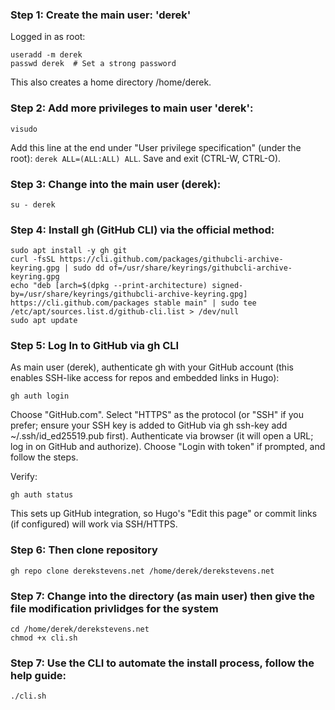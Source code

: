 ### Step 1: Create the main user: 'derek'
Logged in as root:
```
useradd -m derek
passwd derek  # Set a strong password
```
This also creates a home directory /home/derek.

### Step 2: Add more privileges to main user 'derek':
```
visudo
```
Add this line at the end under "User privilege specification" (under the root): `derek ALL=(ALL:ALL) ALL`. Save and exit (CTRL-W, CTRL-O).

### Step 3: Change into the main user (derek):
```
su - derek
```

### Step 4: Install gh (GitHub CLI) via the official method:
```
sudo apt install -y gh git
curl -fsSL https://cli.github.com/packages/githubcli-archive-keyring.gpg | sudo dd of=/usr/share/keyrings/githubcli-archive-keyring.gpg
echo "deb [arch=$(dpkg --print-architecture) signed-by=/usr/share/keyrings/githubcli-archive-keyring.gpg] https://cli.github.com/packages stable main" | sudo tee /etc/apt/sources.list.d/github-cli.list > /dev/null
sudo apt update
```

### Step 5: Log In to GitHub via gh CLI
As main user (derek), authenticate gh with your GitHub account (this enables SSH-like access for repos and embedded links in Hugo):
```
gh auth login
```
Choose "GitHub.com".
Select "HTTPS" as the protocol (or "SSH" if you prefer; ensure your SSH key is added to GitHub via gh ssh-key add ~/.ssh/id_ed25519.pub first).
Authenticate via browser (it will open a URL; log in on GitHub and authorize).
Choose "Login with token" if prompted, and follow the steps.

Verify:
```
gh auth status
```
This sets up GitHub integration, so Hugo's "Edit this page" or commit links (if configured) will work via SSH/HTTPS.

### Step 6: Then clone repository
```
gh repo clone derekstevens.net /home/derek/derekstevens.net
```

### Step 7: Change into the directory (as main user) then give the file modification privlidges for the system
```
cd /home/derek/derekstevens.net
chmod +x cli.sh
```

### Step 7: Use the CLI to automate the install process, follow the help guide:
```
./cli.sh
```
